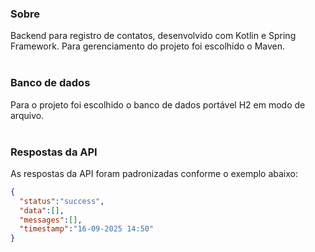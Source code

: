 ### Sobre
Backend para registro de contatos, desenvolvido com Kotlin e Spring Framework. Para gerenciamento do projeto foi escolhido o Maven.
<br>
<br>

### Banco de dados
Para o projeto foi escolhido o banco de dados portável H2 em modo de arquivo.
<br>
<br>

### Respostas da API
As respostas da API foram padronizadas conforme o exemplo abaixo:

```json
{
  "status":"success",
  "data":[],
  "messages":[],
  "timestamp":"16-09-2025 14:50"
}
```
